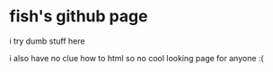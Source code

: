 
<html>
<head>
  <body>
<h1>fish's github page</h1>
<p>i try dumb stuff here</p>
<p>i also have no clue how to html so no cool looking page for anyone :(<p>


